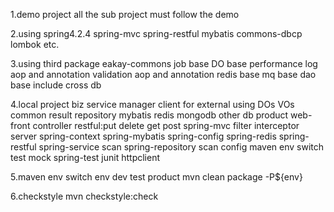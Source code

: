 1.demo project all the sub project must follow the demo

2.using spring4.2.4 spring-mvc spring-restful mybatis commons-dbcp lombok etc.

3.using third package
eakay-commons
    job base
    DO base
    performance log aop and annotation
    validation aop and annotation
    redis base
    mq base
    dao base include cross db

4.local project
biz
    service
    manager
client
    for external using
    DOs
    VOs
    common
    result
repository
    mybatis
    redis
    mongodb
    other db product
web-front
    controller restful:put delete get post
    spring-mvc
    filter
    interceptor
server
    spring-context
    spring-mybatis
    spring-config
    spring-redis
    spring-restful
    spring-service scan
    spring-repository scan
    config maven env switch
test
    mock
    spring-test
    junit
    httpclient

5.maven env switch
env
    dev test product
    mvn clean package -P${env}

6.checkstyle
    mvn checkstyle:check

